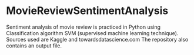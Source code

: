 # MovieReviewSentimentAnalysis
Sentiment analysis of movie review is practiced in Python using Classification algorithm SVM (supervised machine learning technique). Sources used are Kaggle and towardsdatascience.com
The repository also contains an output file.


